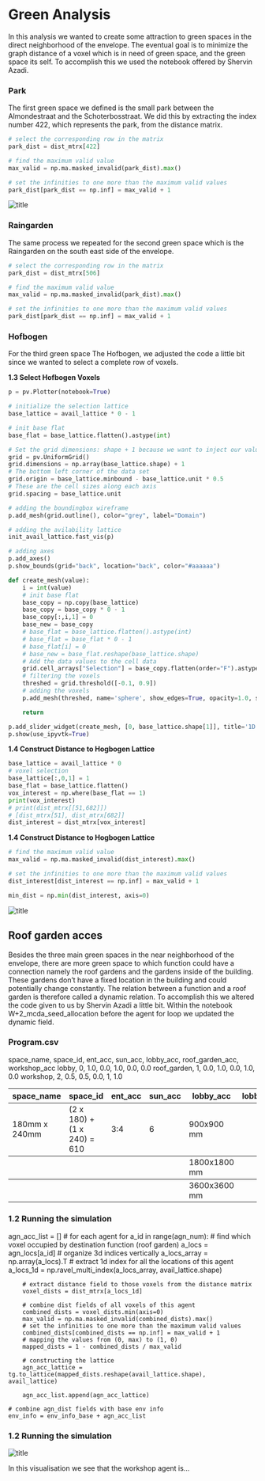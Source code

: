# Green Analysis

In this analysis we wanted to create some attraction to green spaces in the direct neighborhood of the envelope. The eventual goal is to minimize the graph distance of a voxel which is in need of green space, and the green space its self. To accomplish this we used the notebook offered by Shervin Azadi.

### Park
The first green space we defined is the small park between the Almondestraat and the Schoterbosstraat. We did this by extracting the index number 422, which represents the park, from the distance matrix.

``` python
# select the corresponding row in the matrix
park_dist = dist_mtrx[422]

# find the maximum valid value
max_valid = np.ma.masked_invalid(park_dist).max()

# set the infinities to one more than the maximum valid values
park_dist[park_dist == np.inf] = max_valid + 1

```
![title](../img/Park.png)

### Raingarden
The same process we repeated for the second green space which is the Raingarden on the south east side of the envelope.

``` python
# select the corresponding row in the matrix
park_dist = dist_mtrx[506]

# find the maximum valid value
max_valid = np.ma.masked_invalid(park_dist).max()

# set the infinities to one more than the maximum valid values
park_dist[park_dist == np.inf] = max_valid + 1

```

### Hofbogen
For the third green space The Hofbogen, we adjusted the code a little bit since we wanted to select a complete row of voxels.

**1.3 Select Hofbogen Voxels**
``` python
p = pv.Plotter(notebook=True)

# initialize the selection lattice
base_lattice = avail_lattice * 0 - 1

# init base flat
base_flat = base_lattice.flatten().astype(int)

# Set the grid dimensions: shape + 1 because we want to inject our values on the CELL data
grid = pv.UniformGrid()
grid.dimensions = np.array(base_lattice.shape) + 1
# The bottom left corner of the data set
grid.origin = base_lattice.minbound - base_lattice.unit * 0.5
# These are the cell sizes along each axis
grid.spacing = base_lattice.unit 

# adding the boundingbox wireframe
p.add_mesh(grid.outline(), color="grey", label="Domain")

# adding the avilability lattice
init_avail_lattice.fast_vis(p)

# adding axes
p.add_axes()
p.show_bounds(grid="back", location="back", color="#aaaaaa")

def create_mesh(value):
    i = int(value)
    # init base flat
    base_copy = np.copy(base_lattice)
    base_copy = base_copy * 0 - 1
    base_copy[:,i,1] = 0
    base_new = base_copy
    # base_flat = base_lattice.flatten().astype(int)
    # base_flat = base_flat * 0 - 1
    # base_flat[i] = 0 
    # base_new = base_flat.reshape(base_lattice.shape)
    # Add the data values to the cell data
    grid.cell_arrays["Selection"] = base_copy.flatten(order="F").astype(int) # Flatten the array!
    # filtering the voxels
    threshed = grid.threshold([-0.1, 0.9])
    # adding the voxels
    p.add_mesh(threshed, name='sphere', show_edges=True, opacity=1.0, show_scalar_bar=False)

    return

p.add_slider_widget(create_mesh, [0, base_lattice.shape[1]], title='1D Index', value=0, event_type="always", style="classic", pointa=(0.1, 0.1), pointb=(0.9, 0.1))
p.show(use_ipyvtk=True)

```

**1.4 Construct Distance to Hogbogen Lattice**

``` python
base_lattice = avail_lattice * 0
# voxel selection
base_lattice[:,0,1] = 1
base_flat = base_lattice.flatten()
vox_interest = np.where(base_flat == 1)
print(vox_interest)
# print(dist_mtrx[[51,682]])
# [dist_mtrx[51], dist_mtrx[682]]
dist_interest = dist_mtrx[vox_interest]
```
**1.4 Construct Distance to Hogbogen Lattice**
``` python
# find the maximum valid value
max_valid = np.ma.masked_invalid(dist_interest).max()

# set the infinities to one more than the maximum valid values
dist_interest[dist_interest == np.inf] = max_valid + 1
```
``` python
min_dist = np.min(dist_interest, axis=0)
```

![title](../img/Hofbogen.png)

## Roof garden acces

Besides the three main green spaces in the near neighborhood of the envelope, there are more green space to which function could have a connection namely the roof gardens and the gardens inside of the building. These gardens don’t have a fixed location in the building and could potentially change constantly. The relation between a function and a roof garden is therefore called a dynamic relation. 
To accomplish this we altered the code given to us by Shervin Azadi a little bit. Within the notebook W+2_mcda_seed_allocation before the agent for loop we updated the dynamic field.

### Program.csv

space_name, space_id, ent_acc, sun_acc, lobby_acc, roof_garden_acc,  workshop_acc
lobby, 0, 1.0, 0.0, 1.0, 0.0, 0.0
roof_garden, 1, 0.0, 1.0, 0.0, 1.0, 0.0
workshop, 2, 0.5, 0.5, 0.0, 1, 1.0

<table><thead><tr class="header"><th>space_name</th><th>space_id</th><th>ent_acc</th><th>sun_acc</th><th>lobby_acc</th><th>lobby_acc</th><th>lobby_acc

</th></tr></thead><tbody><tr class="odd"><td>180mm x 240mm</td><td>(2 x 180) + (1 x 240) = 610</td><td>3:4</td><td>6</td><td>900x900 mm
</th></tr></thead><tbody><tr class="odd"><td></td><td></td><td></td><td></td><td>1800x1800 mm
</th></tr></thead><tbody><tr class="odd"><td></td><td></td><td></td><td></td><td>3600x3600 mm</td></tr><tr></tbody></table>

### 1.2 Running the simulation

  agn_acc_list = []
    # for each agent
    for a_id in range(agn_num):
        # find which voxel occupied by destination function (roof garden) 
        a_locs = agn_locs[a_id]
        # organize 3d indices vertically
        a_locs_array = np.array(a_locs).T
        # extract 1d index for all the locations of this agent
        a_locs_1d = np.ravel_multi_index(a_locs_array, avail_lattice.shape)

        # extract distance field to those voxels from the distance matrix 
        voxel_dists = dist_mtrx[a_locs_1d]

        # combine dist fields of all voxels of this agent
        combined_dists = voxel_dists.min(axis=0)
        max_valid = np.ma.masked_invalid(combined_dists).max()
        # set the infinities to one more than the maximum valid values
        combined_dists[combined_dists == np.inf] = max_valid + 1
        # mapping the values from (0, max) to (1, 0)
        mapped_dists = 1 - combined_dists / max_valid

        # constructing the lattice
        agn_acc_lattice = tg.to_lattice(mapped_dists.reshape(avail_lattice.shape), avail_lattice)

        agn_acc_list.append(agn_acc_lattice)

    # combine agn_dist fields with base env info
    env_info = env_info_base + agn_acc_list

### 1.2 Running the simulation

![title](../img/W+2_mcda_seed_allocation_atraction.PNG)

In this visualisation we see that the workshop agent is...